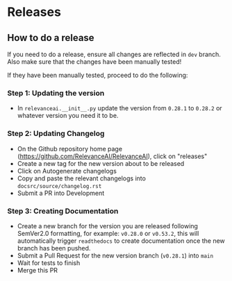 # Releases 

## How to do a release 

If you need to do a release, ensure all changes are reflected in `dev` branch. 
Also make sure that the changes have been manually tested!

If they have been manually tested, proceed to do the following: 


### Step 1: Updating the version

- In `relevanceai.__init__.py` update the version from `0.28.1` to `0.28.2` or whatever version you need it to be.

### Step 2: Updating Changelog

- On the Github repository home page (https://github.com/RelevanceAI/RelevanceAI), click on "releases"
- Create a new tag for the new version about to be released
- Click on Autogenerate changelogs
- Copy and paste the relevant changelogs into `docsrc/source/changelog.rst`
- Submit a PR into Development

### Step 3: Creating Documentation

- Create a new branch for the version you are released following SemVer2.0 formatting, for example: `v0.28.0` or `v0.53.2`, this will automatically trigger `readthedocs` to create documentation once the new branch has been pushed.
- Submit a Pull Request for the new version branch (`v0.28.1`) into `main`
- Wait for tests to finish 
- Merge this PR
